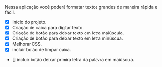 Nessa aplicação você poderá formatar textos grandes de maneira rápida e fácil.

- [x] Início do projeto.
- [x] Criação de caixa para digitar texto.
- [x] Criação de botão para deixar texto em letra maiúscula.
- [x] Criação de botão para deixar texto em letra minúscua.
- [x] Melhorar CSS. 
- [x] incluir botão de limpar caixa.
- [] incluir botão deixar primira letra da palavra em maiúscula.